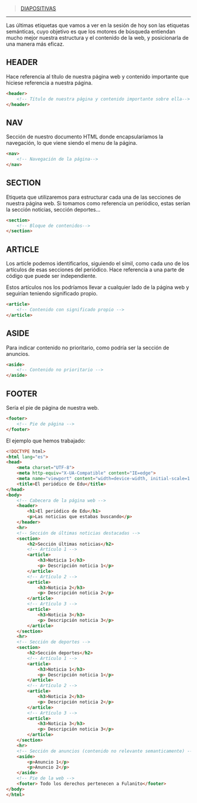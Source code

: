 >[DIAPOSITIVAS](S2-recursos/etiquetas-semanticas.pdf)

---


Las últimas etiquetas que vamos a ver en la sesión de hoy son las etiquetas semánticas, cuyo objetivo es que los motores de búsqueda entiendan mucho mejor nuestra estructura y el contenido de la web, y posicionarla de una manera más eficaz. 

## HEADER

Hace referencia al título de nuestra página web y contenido importante que hiciese referencia a nuestra página.

```html
<header>
	<!-- Título de nuestra página y contenido importante sobre ella-->
</header>
```

## NAV

Sección de nuestro documento HTML donde encapsularíamos la navegación, lo que viene siendo el menu de la página.

```html
<nav>
	<!-- Navegación de la página-->
</nav>
```

## SECTION

Etiqueta que utilizaremos para estructurar cada una de las secciones de nuestra página web. Si tomamos como referencia un periódico, estas serían la sección noticias, sección deportes…

```html
<section>
	<!-- Bloque de contenidos-->
</section>
```

## ARTICLE

Los article podemos identificarlos, siguiendo el símil, como cada uno de los artículos de esas secciones del periódico. Hace referencia a una parte de código que puede ser independiente.

Estos artículos nos los podríamos llevar a cualquier lado de la página web y seguirían teniendo significado propio.

```html
<article>
	<!-- Contenido con significado propio -->
</article>
```

## ASIDE

Para indicar contenido no prioritario, como podría ser la sección de anuncios.

```html
<aside>
	<!-- Contenido no prioritario -->
</aside>
```

## FOOTER

Sería el pie de página de nuestra web.

```html
<footer>
	<!-- Pie de página -->
</footer>
```

El ejemplo que hemos trabajado:

 

```html
<!DOCTYPE html>
<html lang="es">
<head>
    <meta charset="UTF-8">
    <meta http-equiv="X-UA-Compatible" content="IE=edge">
    <meta name="viewport" content="width=device-width, initial-scale=1.0">
    <title>El periódico de Edu</title>
</head>
<body>
    <!-- Cabecera de la página web -->
    <header>
        <h1>El periódico de Edu</h1>
        <p>Las noticias que estabas buscando</p>
    </header>
    <hr>
    <!-- Sección de últimas noticias destacadas -->
    <section>
        <h2>Sección últimas noticias</h2>
        <!-- Artículo 1 -->
        <article>
            <h3>Noticia 1</h3>
            <p> Descripción noticia 1</p>
        </article>
        <!-- Artículo 2 -->
        <article>
            <h3>Noticia 2</h3>
            <p> Descripción noticia 2</p>
        </article>
        <!-- Artículo 3 -->
        <article>
            <h3>Noticia 3</h3>
            <p> Descripción noticia 3</p>
        </article>
    </section>
    <hr>
    <!-- Sección de deportes -->
    <section>
        <h2>Sección deportes</h2>
        <!-- Artículo 1 -->
        <article>
            <h3>Noticia 1</h3>
            <p> Descripción noticia 1</p>
        </article>
        <!-- Artículo 2 -->
        <article>
            <h3>Noticia 2</h3>
            <p> Descripción noticia 2</p>
        </article>
        <!-- Artículo 3 -->
        <article>
            <h3>Noticia 3</h3>
            <p> Descripción noticia 3</p>
        </article>
    </section>
    <hr>
    <!-- Sección de anuncios (contenido no relevante semanticamente) -->
    <aside>
        <p>Anuncio 1</p>
        <p>Anuncio 2</p>
    </aside>
    <!-- Pie de la web -->
    <footer> Todo los derechos pertenecen a Fulanito</footer>
</body>
</html>
```
